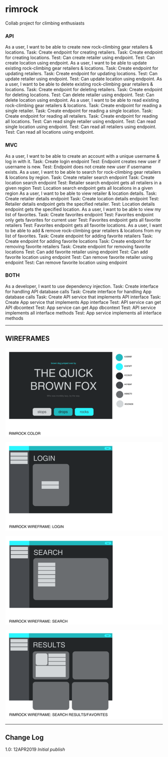 # rimrock
Collab project for climbing enthusiasts

### API

As a user, I want to be able to create new rock-climbing gear retailers & locations.
	Task: Create endpoint for creating retailers.
	Task: Create endpoint for creating locations.
	Test: Can create retailer using endpoint.
	Test: Can create location using endpoint.
As a user, I want to be able to update existing rock-climbing gear retailers & locations.
	Task: Create endpoint for updating retailers.
	Task: Create endpoint for updating locations.
	Test: Can update retailer using endpoint.
	Test: Can update location using endpoint.
As a user, I want to be able to delete existing rock-climbing gear retailers & locations.
	Task: Create endpoint for deleting retailers.
	Task: Create endpoint for deleting locations.
	Test: Can delete retailer using endpoint.
	Test: Can delete location using endpoint.
As a user, I want to be able to read existing rock-climbing gear retailers & locations.
	Task: Create endpoint for reading a single retailer.
	Task: Create endpoint for reading a single location.
	Task: Create endpoint for reading all retailers.
	Task: Create endpoint for reading all locations.
	Test: Can read single retailer using endpoint.
	Test: Can read single location using endpoint.
	Test: Can read all retailers using endpoint.
	Test: Can read all locations using endpoint.
	
### MVC
As a user, I want to be able to create an account with a unique username & log in with it.
	Task: Create login endpoint
	Test: Endpoint creates new user if username is new.
	Test: Endpoint does not create new user if username exists.
As a user, I want to be able to search for rock-climbing gear retailers & locations by region.
	Task: Create retailer search endpoint
	Task: Create location search endpoint
	Test: Retailer search endpoint gets all retailers in a given region
	Test: Location search endpoint gets all locations in a given region
As a user, I want to be able to view retailer & location details.
	Task: Create retailer details endpoint
	Task: Create location details endpoint
	Test: Retailer details endpoint gets the specified retailer.
	Test: Location details endpoint gets the specified location.
As a user, I want to be able to view my list of favorites.
	Task: Create favorites endpoint
	Test: Favorites endpoint only gets favorites for current user
	Test: Favorites endpoint gets all favorite retailers
	Test: Favorites endpoint gets all favorite locations.
As a user, I want to be able to add & remove rock-climbing gear retailers & locations from my list of favorites.
	Task: Create endpoint for adding favorite retailers
	Task: Create endpoint for adding favorite locations
	Task: Create endpoint for removing favorite retailers
	Task: Create endpoint for removing favorite locations
	Test: Can add favorite retailer using endpoint
	Test: Can add favorite location using endpoint
	Test: Can remove favorite retailer using endpoint
	Test: Can remove favorite location using endpoint

### BOTH
As a developer, I want to use dependency injection.
	Task: Create interface for handling API database calls
	Task: Create interface for handling App database calls
	Task: Create API service that implements API interface
	Task: Create App service that implements App interface
	Test: API service can get API dbcontext
	Test: App service can get App dbcontext
	Test: API service implements all interface methods
	Test: App service implements all interface methods

------------------------------

## WIREFRAMES

![Color](https://github.com/house-rimrock/rimrock/blob/master/wireframes/color.png)

![Login](https://github.com/house-rimrock/rimrock/blob/master/wireframes/login.png)

![Search](https://github.com/house-rimrock/rimrock/blob/master/wireframes/search.png)

![SearchResults](https://github.com/house-rimrock/rimrock/blob/master/wireframes/searchResults.png)

------------------------------

## Change Log

1.0: 12APR2019 *Initial publish*